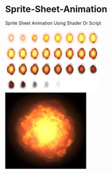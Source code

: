 # Sprite-Sheet-Animation
Sprite Sheet Animation Using Shader Or Script

<img src="Assets/SheetAnimation/Sprite/Explosion.png" align="left" height="200" width="300" >

![Explostion](Explostion.gif)
